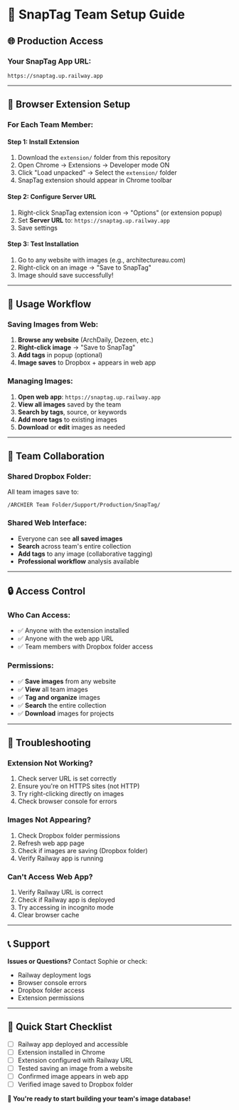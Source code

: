 # 👥 SnapTag Team Setup Guide

## 🌐 **Production Access** 

### **Your SnapTag App URL:**
```
https://snaptag.up.railway.app
```

---

## 🔧 **Browser Extension Setup**

### **For Each Team Member:**

#### **Step 1: Install Extension**
1. Download the `extension/` folder from this repository
2. Open Chrome → Extensions → Developer mode ON
3. Click "Load unpacked" → Select the `extension/` folder
4. SnapTag extension should appear in Chrome toolbar

#### **Step 2: Configure Server URL**
1. Right-click SnapTag extension icon → "Options" (or extension popup)
2. Set **Server URL** to: `https://snaptag.up.railway.app`
3. Save settings

#### **Step 3: Test Installation**
1. Go to any website with images (e.g., architectureau.com)
2. Right-click on an image → "Save to SnapTag"
3. Image should save successfully!

---

## 📱 **Usage Workflow**

### **Saving Images from Web:**
1. **Browse any website** (ArchDaily, Dezeen, etc.)
2. **Right-click image** → "Save to SnapTag"
3. **Add tags** in popup (optional)
4. **Image saves** to Dropbox + appears in web app

### **Managing Images:**
1. **Open web app**: `https://snaptag.up.railway.app`
2. **View all images** saved by the team
3. **Search by tags**, source, or keywords
4. **Add more tags** to existing images
5. **Download** or **edit** images as needed

---

## 👥 **Team Collaboration**

### **Shared Dropbox Folder:**
All team images save to:
```
/ARCHIER Team Folder/Support/Production/SnapTag/
```

### **Shared Web Interface:**
- Everyone can see **all saved images**
- **Search** across team's entire collection
- **Add tags** to any image (collaborative tagging)
- **Professional workflow** analysis available

---

## 🔒 **Access Control**

### **Who Can Access:**
- ✅ Anyone with the extension installed
- ✅ Anyone with the web app URL
- ✅ Team members with Dropbox folder access

### **Permissions:**
- ✅ **Save images** from any website
- ✅ **View** all team images
- ✅ **Tag and organize** images
- ✅ **Search** the entire collection
- ✅ **Download** images for projects

---

## 🚨 **Troubleshooting**

### **Extension Not Working?**
1. Check server URL is set correctly
2. Ensure you're on HTTPS sites (not HTTP)
3. Try right-clicking directly on images
4. Check browser console for errors

### **Images Not Appearing?**
1. Check Dropbox folder permissions
2. Refresh web app page
3. Check if images are saving (Dropbox folder)
4. Verify Railway app is running

### **Can't Access Web App?**
1. Verify Railway URL is correct
2. Check if Railway app is deployed
3. Try accessing in incognito mode
4. Clear browser cache

---

## 📞 **Support**

**Issues or Questions?** Contact Sophie or check:
- Railway deployment logs
- Browser console errors  
- Dropbox folder access
- Extension permissions

---

## 🎯 **Quick Start Checklist**

- [ ] Railway app deployed and accessible
- [ ] Extension installed in Chrome
- [ ] Extension configured with Railway URL
- [ ] Tested saving an image from a website
- [ ] Confirmed image appears in web app
- [ ] Verified image saved to Dropbox folder

**🎉 You're ready to start building your team's image database!** 